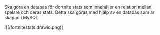 
Ska göra en databas för dortnite stats som innehåller en relation mellan spelare och deras stats. Detta ska göras med hjälp av en databas som är skapad i MySQL. 

![(/fortnitestats.drawio.png)]